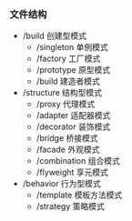### 文件结构
- /build 创建型模式
  - /singleton 单例模式
  - /factory 工厂模式
  - /prototype 原型模式
  - /build 建造者模式
- /structure 结构型模式
  - /proxy 代理模式
  - /adapter 适配器模式
  - /decorator 装饰模式
  - /bridge 桥接模式
  - /facade 外观模式
  - /combination 组合模式
  - /flyweight 享元模式
- /behavior 行为型模式
  - /template 模板方法模式
  - /strategy 策略模式